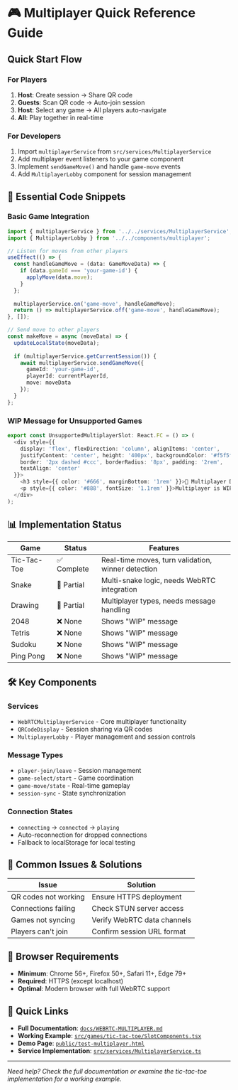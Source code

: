 # 🎮 Multiplayer Quick Reference Guide

## Quick Start Flow

### For Players
1. **Host**: Create session → Share QR code
2. **Guests**: Scan QR code → Auto-join session  
3. **Host**: Select any game → All players auto-navigate
4. **All**: Play together in real-time

### For Developers
1. Import `multiplayerService` from `src/services/MultiplayerService`
2. Add multiplayer event listeners to your game component
3. Implement `sendGameMove()` and handle `game-move` events
4. Add `MultiplayerLobby` component for session management

## 🔧 Essential Code Snippets

### Basic Game Integration
```typescript
import { multiplayerService } from '../../services/MultiplayerService';
import { MultiplayerLobby } from '../../components/multiplayer';

// Listen for moves from other players
useEffect(() => {
  const handleGameMove = (data: GameMoveData) => {
    if (data.gameId === 'your-game-id') {
      applyMove(data.move);
    }
  };
  
  multiplayerService.on('game-move', handleGameMove);
  return () => multiplayerService.off('game-move', handleGameMove);
}, []);

// Send move to other players
const makeMove = async (moveData) => {
  updateLocalState(moveData);
  
  if (multiplayerService.getCurrentSession()) {
    await multiplayerService.sendGameMove({
      gameId: 'your-game-id',
      playerId: currentPlayerId,
      move: moveData
    });
  }
};
```

### WIP Message for Unsupported Games
```typescript
export const UnsupportedMultiplayerSlot: React.FC = () => (
  <div style={{
    display: 'flex', flexDirection: 'column', alignItems: 'center',
    justifyContent: 'center', height: '400px', backgroundColor: '#f5f5f5',
    border: '2px dashed #ccc', borderRadius: '8px', padding: '2rem',
    textAlign: 'center'
  }}>
    <h3 style={{ color: '#666', marginBottom: '1rem' }}>🚧 Multiplayer Development</h3>
    <p style={{ color: '#888', fontSize: '1.1rem' }}>Multiplayer is WIP for this game</p>
  </div>
);
```

## 📊 Implementation Status

| Game | Status | Features |
|------|--------|----------|
| Tic-Tac-Toe | ✅ Complete | Real-time moves, turn validation, winner detection |
| Snake | 🚧 Partial | Multi-snake logic, needs WebRTC integration |
| Drawing | 🚧 Partial | Multiplayer types, needs message handling |
| 2048 | ❌ None | Shows "WIP" message |
| Tetris | ❌ None | Shows "WIP" message |
| Sudoku | ❌ None | Shows "WIP" message |
| Ping Pong | ❌ None | Shows "WIP" message |

## 🛠️ Key Components

### Services
- `WebRTCMultiplayerService` - Core multiplayer functionality
- `QRCodeDisplay` - Session sharing via QR codes
- `MultiplayerLobby` - Player management and session controls

### Message Types
- `player-join/leave` - Session management
- `game-select/start` - Game coordination  
- `game-move/state` - Real-time gameplay
- `session-sync` - State synchronization

### Connection States
- `connecting` → `connected` → `playing`
- Auto-reconnection for dropped connections
- Fallback to localStorage for local testing

## 🚨 Common Issues & Solutions

| Issue | Solution |
|-------|----------|
| QR codes not working | Ensure HTTPS deployment |
| Connections failing | Check STUN server access |
| Games not syncing | Verify WebRTC data channels |
| Players can't join | Confirm session URL format |

## 📱 Browser Requirements

- **Minimum**: Chrome 56+, Firefox 50+, Safari 11+, Edge 79+
- **Required**: HTTPS (except localhost)
- **Optimal**: Modern browser with full WebRTC support

## 🔗 Quick Links

- **Full Documentation**: [`docs/WEBRTC-MULTIPLAYER.md`](./WEBRTC-MULTIPLAYER.md)
- **Working Example**: [`src/games/tic-tac-toe/SlotComponents.tsx`](../src/games/tic-tac-toe/SlotComponents.tsx)
- **Demo Page**: [`public/test-multiplayer.html`](../public/test-multiplayer.html)
- **Service Implementation**: [`src/services/MultiplayerService.ts`](../src/services/MultiplayerService.ts)

---
*Need help? Check the full documentation or examine the tic-tac-toe implementation for a working example.*